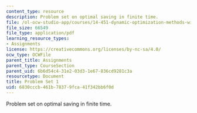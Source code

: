 ```yaml
---
content_type: resource
description: Problem set on optimal saving in finite time.
file: /ol-ocw-studio-app/courses/14-451-dynamic-optimization-methods-with-applications-fall-2009/6830cccb461b78379fca41f342bb6f0d_MIT14_451F09_pset1.pdf
file_size: 66549
file_type: application/pdf
learning_resource_types:
- Assignments
license: https://creativecommons.org/licenses/by-nc-sa/4.0/
ocw_type: OCWFile
parent_title: Assignments
parent_type: CourseSection
parent_uid: 6b6d54c4-31e2-03d3-1e67-836cd9281c3a
resourcetype: Document
title: Problem Set 1
uid: 6830cccb-461b-7837-9fca-41f342bb6f0d
---
```

Problem set on optimal saving in finite time.